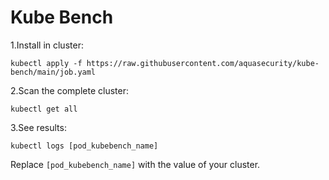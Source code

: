 # Kube Bench
  
1.Install in cluster:

``` kubectl apply -f https://raw.githubusercontent.com/aquasecurity/kube-bench/main/job.yaml ```

2.Scan the complete cluster:

``` kubectl get all ```

3.See results:

``` kubectl logs [pod_kubebench_name] ```

Replace `[pod_kubebench_name]` with the value of your cluster.
